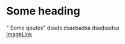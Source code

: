 <h1>Some heading</h1>

<div background="red">"
Some qoutes"
dsads
dsadsadsa
dsadsadsa

</div>
<a href="">ImageLink</a>


